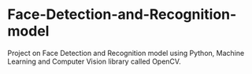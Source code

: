 # Face-Detection-and-Recognition-model
Project on Face Detection and Recognition model using Python, Machine Learning and Computer Vision library called OpenCV.
